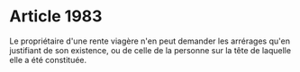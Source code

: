 # Article 1983

Le propriétaire d'une rente viagère n'en peut demander les arrérages qu'en justifiant de son existence, ou de celle de la personne sur la tête de laquelle elle a été constituée.
